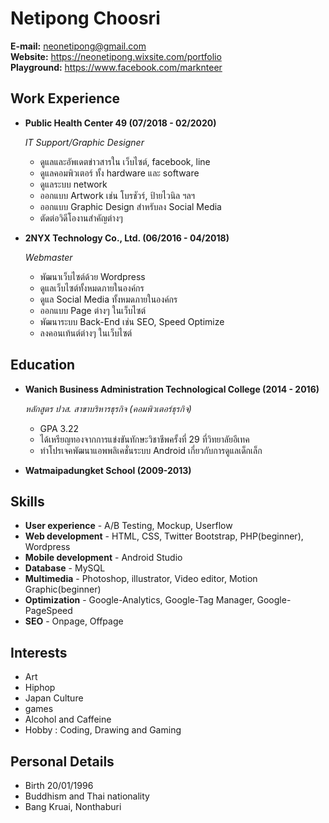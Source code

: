 # Netipong Choosri

**E-mail:** neonetipong@gmail.com <br/> **Website:** https://neonetipong.wixsite.com/portfolio <br/> **Playground:** https://www.facebook.com/marknteer <br/> 

## Work Experience

* **Public Health Center 49 (07/2018 - 02/2020)**

    *IT Support/Graphic Designer*
    * ดูแลและอัพเดตข่าวสารใน เว็บไซต์, facebook, line
    * ดูแลคอมพิวเตอร์ ทั้ง hardware และ software
    * ดูแลระบบ network
    * ออกแบบ Artwork เช่น โบรชัวร์, ป้ายไวนิล ฯลฯ
    * ออกแบบ Graphic Design สำหรับลง Social Media
    * ตัดต่อวิดีโองานสำคัญต่างๆ

* **2NYX Technology Co., Ltd. (06/2016 - 04/2018)**

    *Webmaster*
    * พัฒนาเว็บไซต์ด้วย Wordpress
    * ดูแลเว็บไซต์ทั้งหมดภายในองค์กร
    * ดูแล Social Media ทั้งหมดภายในองค์กร
    * ออกแบบ Page ต่างๆ ในเว็บไซต์
    * พัฒนาระบบ Back-End เช่น SEO, Speed Optimize
    * ลงคอนเท้นต์ต่างๆ ในเว็บไซต์
    
## Education

* **Wanich Business Administration Technological College (2014 - 2016)**

    *หลักสูตร ปวส. สาขาบริหารธุรกิจ (คอมพิวเตอร์ธุรกิจ)*
    * GPA 3.22
    * ได้เหรียญทองจากการแข่งขันทักษะวิชาชีพครั้งที่ 29 ที่วิทยาลัยอีเทค
    * ทำโปรเจคพัฒนาแอพพลิเคชั่นระบบ Android เกี่ยวกับการดูแลเด็กเล็ก

* **Watmaipadungket School (2009-2013)**

## Skills

* **User experience** - A/B Testing, Mockup, Userflow
* **Web development** - HTML, CSS, Twitter Bootstrap, PHP(beginner), Wordpress
* **Mobile development** - Android Studio
* **Database** - MySQL
* **Multimedia** - Photoshop, illustrator, Video editor, Motion Graphic(beginner)
* **Optimization** - Google-Analytics, Google-Tag Manager, Google-PageSpeed
* **SEO** - Onpage, Offpage

## Interests

* Art
* Hiphop
* Japan Culture
* games
* Alcohol and Caffeine
* Hobby : Coding, Drawing and Gaming

## Personal Details

* Birth 20/01/1996
* Buddhism and Thai nationality
* Bang Kruai, Nonthaburi
